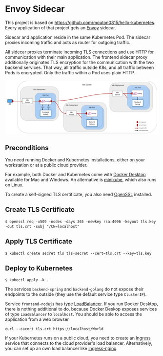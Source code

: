 # Envoy Sidecar

This project is based on https://github.com/mouton0815/hello-kubernetes.
Every application of that project gets an [Envoy](https://www.envoyproxy.io) sidecar.

Sidecar and application reside in the same Kubernetes Pod.
The sidecar proxies incoming traffic and acts as router for outgoing traffic.

All sidecar proxies terminate incoming TLS connections and use HTTP for communication with their main application.
The frontend sidecar proxy additionally originates TLS encryption for the communication with the two backend services.
That way, all traffic outside K8s, and all traffic between Pods is encrypted. Only the traffic within a Pod uses plain HTTP. 


![Envoy Sidecar](envoy-sidecar.jpg "Envoy sidecar")

## Preconditions
You need running Docker and Kubernetes installations, either on your workstation or at a public cloud provider.

For example, both Docker and Kubernetes come with [Docker Desktop](https://www.docker.com/products/docker-desktop) available for Mac and Windows.
An alternative is [minikube](https://kubernetes.io/docs/setup/learning-environment/minikube/), which also runs on Linux.

To create a self-signed TLS certificate, you also need [OpenSSL](https://www.openssl.org) installed.

## Create TLS Certificate
```shell
$ openssl req -x509 -nodes -days 365 -newkey rsa:4096 -keyout tls.key -out tls.crt -subj "/CN=localhost"
```

## Apply TLS Certificate
```shell
$ kubectl create secret tls tls-secret --cert=tls.crt --key=tls.key
```

## Deploy to Kubernetes
```shell
$ kubectl apply -k .
```

The services `backend-spring` and `backend-golang` do not expose their endpoints to the outside (they use the default service type `ClusterIP`).

Service `frontend-nodejs` has type [LoadBalancer](https://kubernetes.io/docs/concepts/services-networking/service/#loadbalancer).
If you run Docker Desktop, there is nothing additional to do, because Docker Deskop exposes services of type `LoadBalancer` to `localhost`.
You should be able to access the application from a web browser  
```
curl --cacert tls.crt https://localhost/World 
```
If your Kubernetes runs on a public cloud, you need to create an [Ingress](https://kubernetes.io/docs/concepts/services-networking/ingress/) service
that connects to the cloud provider's load balancer. Alternatively, you can set up an own load balancer like [ingress-nginx](https://github.com/kubernetes/ingress-nginx).